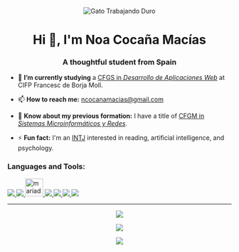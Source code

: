 <p align="center"><img src="https://user-images.githubusercontent.com/117761602/211220562-e477ce99-93b3-42b1-9f1d-9d4352151c6a.gif" alt="Gato Trabajando Duro"></p>

<h1 align="center">Hi 👋, I'm Noa Cocaña Macías</h1>
<h3 align="center">A thoughtful student from Spain</h3>

- 🌱 **I’m currently studying** a [CFGS in *Desarrollo de Aplicaciones Web*](https://www.todofp.es/que-estudiar/loe/informatica-comunicaciones/des-aplicaciones-web.html) at CIFP Francesc de Borja Moll.

- 📫 **How to reach me:** ncocanamacias@gmail.com

- 📄 **Know about my previous formation:** I have a title of [CFGM in *Sistemas Microinformáticos y Redes*](https://www.todofp.es/que-estudiar/loe/informatica-comunicaciones/sistemas-microniformaticos-redes.html).

- ⚡ **Fun fact:** I'm an [INTJ](https://www.16personalities.com/intj-personality) interested in reading, artificial intelligence, and psychology.

<h3 align="left">Languages and Tools:</h3>
<p align="left">
<!--   <h4 align="left">Programming Languagues:</h3> -->
  <a href="https://skillicons.dev">
      <img src="https://skillicons.dev/icons?i=python,java" />
  </a>
<!--   <h4 align="left">Frontend Development:</h3> -->
  <a href="https://skillicons.dev">
      <img src="https://skillicons.dev/icons?i=html,css,js,jquery" />
  </a>
<!--   <h4 align="left">Databases:</h3> -->
  <a href="https://mariadb.org/" target="_blank" rel="noreferrer"> <img src="https://www.vectorlogo.zone/logos/mariadb/mariadb-icon.svg" alt="mariadb" width="40" height="40"/> </a>
  <a href="https://skillicons.dev">
      <img src="https://skillicons.dev/icons?i=mongodb,sqlite" />
  </a>
<!--   <h4 align="left">Frameworks:</h3> -->
  <a href="https://skillicons.dev">
      <img src="https://skillicons.dev/icons?i=flask,spring" />
  </a>
<!--   <h4 align="left">Scripting:</h3> -->
  <a href="https://skillicons.dev">
      <img src="https://skillicons.dev/icons?i=bash,powershell" />
  </a>
<!--   <h4 align="left">Others:</h3> -->
  <a href="https://skillicons.dev">
      <img src="https://skillicons.dev/icons?i=vscode,git,maven,docker,postman" />
  </a>
</p>

---

<p align="center"><a href="https://git.io/streak-stats">
  <img src="http://github-readme-streak-stats.herokuapp.com?user=ncocana&theme=github-dark-blue&hide_border=false&mode=weekly" />
</a></p>
<p align="center"><a href="https://github.com/anuraghazra/github-readme-stats">
  <img src="https://github-readme-stats-git-masterrstaa-rickstaa.vercel.app/api?username=ncocana&theme=github_dark&show_icons=true" />
</a></p>
<p align="center"><a href="https://github.com/anuraghazra/github-readme-stats">
  <img src="https://github-readme-stats-git-masterrstaa-rickstaa.vercel.app/api/top-langs/?username=ncocana&theme=github_dark&layout=compact" />
</a></p>
